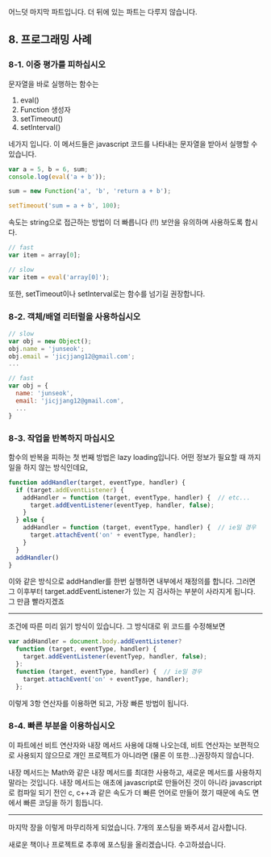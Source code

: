 어느덧 마지막 파트입니다. 더 뒤에 있는 파트는 다루지 않습니다.

## 8. 프로그래밍 사례

### 8-1. 이중 평가를 피하십시오

문자열을 바로 실행하는 함수는

1. eval()
2. Function 생성자
3. setTimeout()
4. setInterval()

네가지 입니다. 이 메서드들은 javascript 코드를 나타내는 문자열을 받아서 실행할 수 있습니다.

~~~javascript
var a = 5, b = 6, sum;
console.log(eval('a + b'));

sum = new Function('a', 'b', 'return a + b');

setTimeout('sum = a + b', 100);
~~~

속도는 string으로 접근하는 방법이 더 빠릅니다 (!!) 보안을 유의하며 사용하도록 합시다.

~~~javascript
// fast
var item = array[0];

// slow
var item = eval('array[0]');
~~~

또한, setTimeout이나 setInterval로는 함수를 넘기길 권장합니다.

### 8-2. 객체/배열 리터럴을 사용하십시오

~~~javascript
// slow
var obj = new Object();
obj.name = 'junseok';
obj.email = 'jicjjang12@gmail.com';
...

// fast
var obj = {
  name: 'junseok',
  email: 'jicjjang12@gmail.com',
  ...
}
~~~

### 8-3. 작업을 반복하지 마십시오

함수의 반복을 피하는 첫 번째 방법은 lazy loading입니다. 어떤 정보가 필요할 때 까지 일을 하지 않는 방식인데요,

~~~javascript
function addHandler(target, eventType, handler) {
  if (target.addEventListener) {
    addHandler = function (target, eventType, handler) {  // etc...
      target.addEventListener(eventTyep, handler, false);
    }
  } else {
    addHandler = function (target, eventType, handler) {  // ie일 경우
      target.attachEvent('on' + eventType, handler);
    }
  }
  addHandler()
}
~~~

이와 같은 방식으로 addHandler를 한번 실행하면 내부에서 재정의를 합니다. 그러면
그 이후부터 target.addEventListener가 있는 지 검사하는 부분이 사라지게 됩니다.
그 만큼 빨라지겠죠

---

조건에 따른 미리 읽기 방식이 있습니다. 그 방식대로 위 코드를 수정해보면

~~~javascript
var addHandler = document.body.addEventListener?
  function (target, eventType, handler) {
    target.addEventListener(eventTyep, handler, false);
  }:
  function (target, eventType, handler) {  // ie일 경우
    target.attachEvent('on' + eventType, handler);
  };
~~~

이렇게 3항 연산자를 이용하면 되고, 가장 빠른 방법이 됩니다.


### 8-4. 빠른 부분을 이용하십시오

이 파트에선 비트 연산자와 내장 메서드 사용에 대해 나오는데, 비트 연산자는 보편적으로 사용되지 않으므로
개인 프로젝트가 아니라면 (물론 이 또한...)권장하지 않습니다.

내장 메서드는 Math와 같은 내장 메서드를 최대한 사용하고, 새로운 메서드를 사용하지 말라는 것입니다.
내장 메서드는 애초에 javascript로 만들어진 것이 아니라 javascript로 컴파일 되기 전인 c, c++과 같은
속도가 더 빠른 언어로 만들어 졌기 때문에 속도 면에서 빠른 코딩을 하기 힘듭니다.

---

마지막 장을 이렇게 마무리하게 되었습니다.
7개의 포스팅을 봐주셔서 감사합니다.

새로운 책이나 프로젝트로 추후에 포스팅을 올리겠습니다.
수고하셨습니다.
